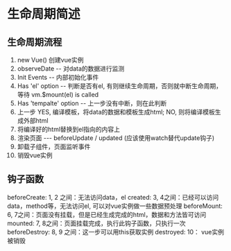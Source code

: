 # 生命周期简述

## 生命周期流程 
1. new Vue() 创建vue实例
2. observeDate -- 对data的数据进行监测
3. Init Events -- 内部初始化事件
4. Has 'el' option -- 判断是否有el, 有则继续生命周期，否则就中断生命周期，等待 vm.$mount(el) is called
5. Has 'tempalte' option -- 上一步没有中断，则在此判断
6. 上一步 YES, 编译模板，将data的数据和模板生成html; NO, 则将编译模板生成外部html
7. 将编译好的html替换到el指向的内容上
8. 渲染页面 ---  beforeUpdate / updated (应该使用watch替代update钩子)
9. 卸载子组件，页面监听事件
10. 销毁vue实例

## 钩子函数

beforeCreate:  1, 2 之间：无法访问data，el
created: 3, 4之间：已经可以访问data，method等，无法访问el, 可以对vue实例做一些数据预处理
beforeMount: 6, 7之间：页面没有挂载，但是已经生成完成的html，数据和方法皆可访问
mounted: 7, 8之间：页面挂载完成，执行此钩子函数，只执行一次
beforeDestroy: 8, 9 之间：这一步可以用this获取实例
destroyed: 10： vue实例被销毁
